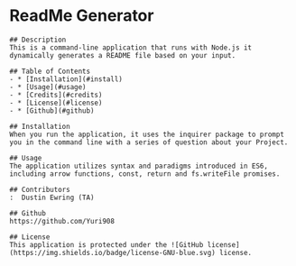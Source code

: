 # ReadMe Generator

    ## Description
    This is a command-line application that runs with Node.js it dynamically generates a README file based on your input. 

    ## Table of Contents
    - * [Installation](#install)
    - * [Usage](#usage)
    - * [Credits](#credits)
    - * [License](#license)
    - * [Github](#github)

    ## Installation
    When you run the application, it uses the inquirer package to prompt you in the command line with a series of question about your Project. 

    ## Usage
    The application utilizes syntax and paradigms introduced in ES6, including arrow functions, const, return and fs.writeFile promises.

    ## Contributors
    :  Dustin Ewring (TA)

    ## Github
    https://github.com/Yuri908

    ## License
    This application is protected under the ![GitHub license](https://img.shields.io/badge/license-GNU-blue.svg) license.

